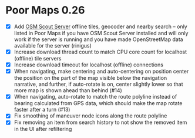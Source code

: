 Poor Maps 0.26
==============

* [x] Add [OSM Scout Server][0.26a] offline tiles, geocoder and nearby
      search – only listed in Poor Maps if you have OSM Scout Server
      installed and will only work if the server is running and you
      have made OpenStreetMap data available for the server (rinigus)
* [x] Increase download thread count to match CPU core count for
      localhost (offline) tile servers
* [x] Increase download timeout for localhost (offline) connections
* [x] When navigating, make centering and auto-centering on position
      center the position on the part of the map visible below the
      navigation narrative, and further, if auto-rotate is on, center
      slightly lower so that more map is shown ahead than behind (#14)
* [x] When navigating, auto-rotate to match the route polyline instead
      of bearing calculated from GPS data, which should make the map
      rotate faster after a turn (#13)
* [x] Fix smoothing of maneuver node icons along the route polyline
* [x] Fix removing an item from search history to not show the removed
      item in the UI after refiltering

[0.26a]: https://openrepos.net/content/rinigus/osm-scout-server
